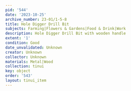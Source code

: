 ```yaml
---
pid: '544'
date: '2023-10-25'
archive_number: 23-01/1-5-8
title: Hole Digger Drill Bit
subjects: Farming|Flowers & Gardens|Food & Drink|Work
description: Hole Digger Drill Bit with wooden handle
extent: '1'
condition: Good
date_unvalidated: Unknown
creator: Unknown
collector: Unknown
materials: Metal|Wood
collection: tinui
key: object
order: '543'
layout: tinui_item
---
```

